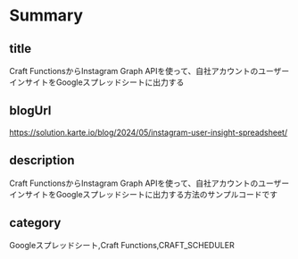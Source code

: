 # Summary

## title

Craft FunctionsからInstagram Graph APIを使って、自社アカウントのユーザーインサイトをGoogleスプレッドシートに出力する

## blogUrl

https://solution.karte.io/blog/2024/05/instagram-user-insight-spreadsheet/

## description

Craft FunctionsからInstagram Graph APIを使って、自社アカウントのユーザーインサイトをGoogleスプレッドシートに出力する方法のサンプルコードです

## category

Googleスプレッドシート,Craft Functions,CRAFT_SCHEDULER